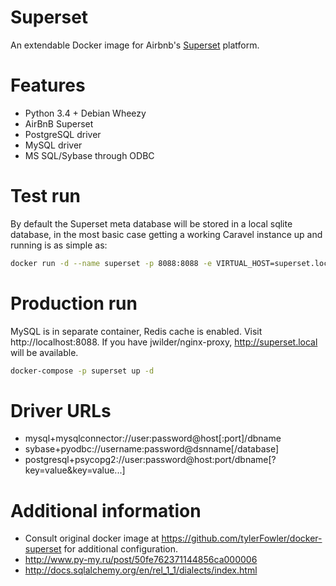 Superset
===============

An extendable Docker image for Airbnb's [Superset](airbnb.io/superset) platform.

# Features

  * Python 3.4 + Debian Wheezy
  * AirBnB Superset
  * PostgreSQL driver
  * MySQL driver
  * MS SQL/Sybase through ODBC

# Test run

By default the Superset meta database will be stored in a local sqlite database, in the most basic case getting a working Caravel instance up and running is as simple as:

```bash
docker run -d --name superset -p 8088:8088 -e VIRTUAL_HOST=superset.local tylerfowler/superset
```

# Production run

MySQL is in separate container, Redis cache is enabled. Visit http://localhost:8088. 
If you have jwilder/nginx-proxy, http://superset.local will be available.

```bash
docker-compose -p superset up -d
```

# Driver URLs

  * mysql+mysqlconnector://user:password@host[:port]/dbname
  * sybase+pyodbc://username:password@dsnname[/database]
  * postgresql+psycopg2://user:password@host:port/dbname[?key=value&key=value...]

# Additional information

  * Consult original docker image at https://github.com/tylerFowler/docker-superset for additional configuration.
  * http://www.py-my.ru/post/50fe762371144856ca000006
  * http://docs.sqlalchemy.org/en/rel_1_1/dialects/index.html

